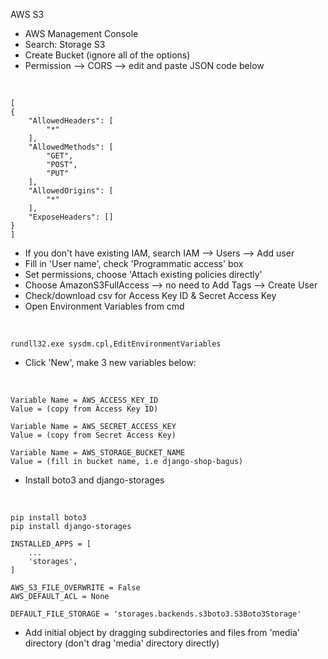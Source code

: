 AWS S3
- AWS Management Console
- Search: Storage S3
- Create Bucket (ignore all of the options)
- Permission --> CORS --> edit and paste JSON code below
</br>

    [
    {
        "AllowedHeaders": [
            "*"
        ],
        "AllowedMethods": [
            "GET",
            "POST",
            "PUT"
        ],
        "AllowedOrigins": [
            "*"
        ],
        "ExposeHeaders": []
    }
    ]


- If you don't have existing IAM, search IAM --> Users --> Add user
- Fill in 'User name', check 'Programmatic access' box
- Set permissions, choose 'Attach existing policies directly'
- Choose AmazonS3FullAccess --> no need to Add Tags --> Create User
- Check/download csv for Access Key ID & Secret Access Key
- Open Environment Variables from cmd
</br>

    rundll32.exe sysdm.cpl,EditEnvironmentVariables

- Click 'New', make 3 new variables below:
</br>

    Variable Name = AWS_ACCESS_KEY_ID
    Value = (copy from Access Key ID)

    Variable Name = AWS_SECRET_ACCESS_KEY
    Value = (copy from Secret Access Key)

    Variable Name = AWS_STORAGE_BUCKET_NAME
    Value = (fill in bucket name, i.e django-shop-bagus)

- Install boto3 and django-storages
</br>

    pip install boto3
    pip install django-storages

    INSTALLED_APPS = [
        ...
        'storages',
    ]

    AWS_S3_FILE_OVERWRITE = False
    AWS_DEFAULT_ACL = None

    DEFAULT_FILE_STORAGE = 'storages.backends.s3boto3.S3Boto3Storage'

- Add initial object by dragging subdirectories and files from 'media' directory (don't drag 'media' directory directly)
